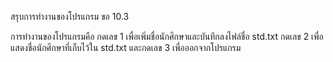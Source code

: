 สรุบการทำงานของโปรแกรม ขอ 10.3

การทำงานของโปรแกรมคือ กดเลข 1 เพื่อเพิ่มชื่อนักศึกษาและบันทึกลงไฟล์ชื่อ std.txt
กดเลข 2 เพื่อแสดงชื่อนักศึกษาที่เก็บไว้ใน std.txt
และกดเลข 3 เพื่อออกจากโปรแกรม
